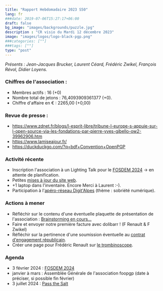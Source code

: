 ```yaml
---
title: "Rapport Hebdomadaire 2023 S50"
lang: fr
###date: 2019-07-06T15:27:17+06:00
draft: false
bg_image: "images/backgrounds/puzzle.jpg"
description : "CR visio du Mardi 12 décembre 2023"
image: "images/logos/logo-black-pgp.png"
###categories: [""]
###tags: [""]
type: "post"
---
```


*Présents : Jean-Jacques Brucker, Laurent Céard, Frédéric Zwikel, François Révol, Didier Loyens.*


### Chiffres de l'association :

* Membres actifs : 16 (+0)
* Nombre total de jetons : 76,4093909361377 (+0).
* Chiffre d'affaire en € : 2265,00 (+0,00)

### Revue de presse :

* https://www.zdnet.fr/blogs/l-esprit-libre/tribune-l-europe-s-appuie-sur-l-open-source-via-les-fondations-par-pierre-yves-gibello-ow2-39962906.htm
* https://www.lamiseajour.fr/
* https://duckduckgo.com/?q=bdf+Convention+OpenPGP

### Activité récente

* Inscription l'association à un Lighting Talk pour le [FOSDEM 2024](https://fosdem.org/2024/news/2023-11-20-call-for-presentations/) -> en attente de planification.
* Petites [mises à jour du site web](https://foopgp.org/fr/author/didier-loyens/).
* +1 laptop dans l'inventaire. Encore Merci à Laurent :-).
* Participation à l'[apéro-réseau Digit'Alpes](https://www.digitalpesdusud.fr/actus-evenements/) (thème : sobriété numérique).

### Actions à mener

* Réfléchir sur le contenu d'une éventuelle plaquette de présentation de l'association : [Brainstorming en cours...](https://mensuel.framapad.org/p/foopgp-sexy-presentation)
* Faire et envoyer notre première facture avec dolibarr ! (F Renault & F Zwikel)
* Réfléchir sur la pertinence d'une soumission éventuelle au [contrat d'engagement républicain](https://www.associations.gouv.fr/le-contrat-d-engagement-republicain-le-guide-pratique.html).
* Créer une page pour Frédéric Renault sur [le trombinoscope](https://foopgp.org/fr/author/).

### Agenda

* 3 février 2024 : [FOSDEM 2024](https://fosdem.org/2024/)
* janvier à mars : Assemblée Générale de l'association foopgp (date à préciser, si possible fin février)
* 3 juillet 2024 : [Pass the Salt](https://2024.pass-the-salt.org)
